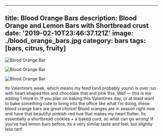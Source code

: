 ---
title: Blood Orange Bars
description: Blood Orange and Lemon Bars with Shortbread crust
date: '2019-02-10T23:46:37.121Z'
image: ./blood_orange_bars.jpg
category: bars
tags: [bars, citrus, fruity]
------

![Blood Orange Bar](./blood_orange_bars.jpg)

![Blood Orange Bar](./blood_orange_bars-4.jpg)

![Blood Orange Bar](./blood_orange_bars-7.jpg)

Its Valentine’s week, which means my feed (and probably yours) is over run with heart shaped this and chocolate that and pink this. Well — this is me adding 1 more in. If you plan on baking this Valentines day, or at least want to bake something cute to bring into the office like what I’m doing, these blood orange bars are great choice! Blood oranges are in season right now and have that beautiful pinkish-red hue that makes my heart flutter. Its essentially a shortbread cookies + a baked curd, so what can go wrong! If you’ve had lemon bars before, its a very similar taste and feel, but slightly less tart!